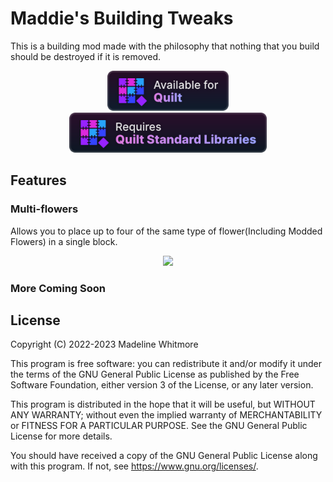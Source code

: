 # Maddie's Building Tweaks
This is a building mod made with the philosophy that nothing that you build should be destroyed if it is removed.
<p align="center">
<a href="https://quiltmc.org/en/" alt="Powered By Quilt Loader"><img height="64" src="https://github.com/intergrav/devins-badges/raw/v2/assets/cozy/supported/quilt_vector.svg"/></a>
<a href="https://modrinth.com/mod/qsl" alt="Requires Quilt Standard Libraries"><img height="64" src="https://raw.githubusercontent.com/intergrav/devins-badges/v2/assets/cozy/requires/quilt-standard-libraries_vector.svg"></a>
<br>
<!--<a href="https://modrinth.com/mod/maddies-building-tweaks" alt="Download On Modrinth"><img height="64" src="https://github.com/intergrav/devins-badges/raw/v2/assets/cozy/available/modrinth_vector.svg"></a>
<a href="https://www.curseforge.com/minecraft/mc-mods/maddies-building-tweaks" alt="Download On CurseForge"><img height="64" src="https://raw.githubusercontent.com/intergrav/devins-badges/v2/assets/cozy/available/curseforge_vector.svg"></a>
-->

</p>

## Features
### Multi-flowers
Allows you to place up to four of the same type of flower(Including Modded Flowers) in a single block.

<p align="center"><img src="https://raw.githubusercontent.com/ItsMaddieNow/Building-Tweaks/main/assets/Flower-Demo.webp"></p>

### More Coming Soon
## License

Copyright (C) 2022-2023  Madeline Whitmore

This program is free software: you can redistribute it and/or modify
it under the terms of the GNU General Public License as published by
the Free Software Foundation, either version 3 of the License, or
any later version.

This program is distributed in the hope that it will be useful,
but WITHOUT ANY WARRANTY; without even the implied warranty of
MERCHANTABILITY or FITNESS FOR A PARTICULAR PURPOSE.  See the
GNU General Public License for more details.

You should have received a copy of the GNU General Public License
along with this program.  If not, see <https://www.gnu.org/licenses/>.
